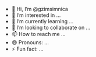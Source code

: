 - 👋 Hi, I’m @gzimsimnica
- 👀 I’m interested in ...
- 🌱 I’m currently learning ...
- 💞️ I’m looking to collaborate on ...
- 📫 How to reach me ...
- 😄 Pronouns: ...
- ⚡ Fun fact: ...

<!---
gzimsimnica/gzimsimnica is a ✨ special ✨ repository because its `README.md` (this file) appears on your GitHub profile.
You can click the Preview link to take a look at your changes.
--->
